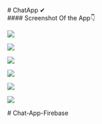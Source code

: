 
#   C h a t A p p  ✔ <br />
 
 #### Screenshot Of the App👇


<p><img align="center" src="Photos Of the App\Screenshot_1693914198.png" /></p> <p><img align="center" src="Photos Of the App\Screenshot_1693914203.png"/></p>

<p><img align="center" src="Photos Of the App\Screenshot_1693914210.png"/></p><p><img align="center" src="Photos Of the App\Screenshot_1693914233.png"/></p>

<p><img align="center" src="Photos Of the App\Screenshot_1693914241.png"/></p><p><img align="center" src="Photos Of the App\Screenshot_1693914239.png"/></p>

#   C h a t - A p p - F i r e b a s e 
 
 
